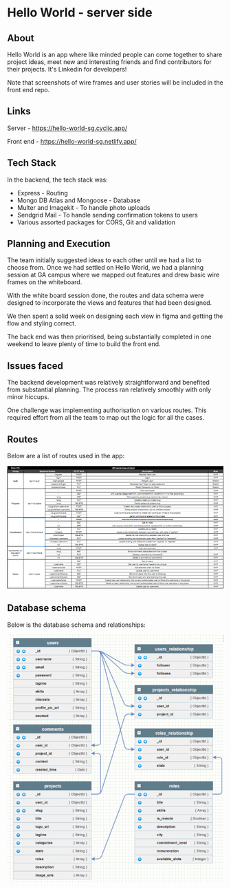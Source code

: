 # Hello World - server side

## About

Hello World is an app where like minded people can come together to share project ideas, meet new and interesting friends and find contributors for their projects. It's Linkedin for developers!

Note that screenshots of wire frames and user stories will be included in the front end repo.

## Links

Server - https://hello-world-sg.cyclic.app/

Front end - https://hello-world-sg.netlify.app/

## Tech Stack

In the backend, the tech stack was:

* Express - Routing
* Mongo DB Atlas and Mongoose - Database
* Multer and Imagekit - To handle photo uploads
* Sendgrid Mail - To handle sending confirmation tokens to users
* Various assorted packages for CORS, Git and validation

## Planning and Execution

The team initially suggested ideas to each other until we had a list to choose from. Once we had settled on Hello World, we had a planning session at GA campus where we mapped out features and drew basic wire frames on the whiteboard. 

With the white board session done, the routes and data schema were designed to incorporate the views and features that had been designed. 

We then spent a solid week on designing each view in figma and getting the flow and styling correct.

The back end was then prioritised, being substantially completed in one weekend to leave plenty of time to build the front end.

## Issues faced

The backend development was relatively straightforward and benefited from substantial planning. The process ran relatively smoothly with only minor hiccups.

One challenge was implementing authorisation on various routes. This required effort from all the team to map out the logic for all the cases.

## Routes

Below are a list of routes used in the app:

![Routes](./assets/routes.png)

## Database schema

Below is the database schema and relationships:

![Schema](./assets/schema.png)

